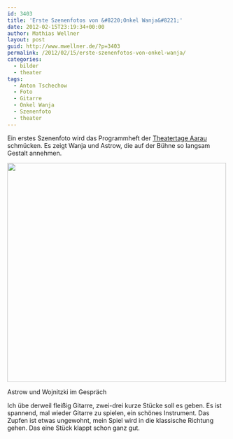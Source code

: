 ```yaml
---
id: 3403
title: 'Erste Szenenfotos von &#8220;Onkel Wanja&#8221;'
date: 2012-02-15T23:19:34+00:00
author: Mathias Wellner
layout: post
guid: http://www.mwellner.de/?p=3403
permalink: /2012/02/15/erste-szenenfotos-von-onkel-wanja/
categories:
  - bilder
  - theater
tags:
  - Anton Tschechow
  - Foto
  - Gitarre
  - Onkel Wanja
  - Szenenfoto
  - theater
---
```

Ein erstes Szenenfoto wird das Programmheft der [Theatertage Aarau](http://www.theatertage.ch) schmücken. Es zeigt Wanja und Astrow, die auf der Bühne so langsam Gestalt annehmen. 

<div style="width: 510px" class="wp-caption aligncenter">
  <img src="https://lh6.googleusercontent.com/-eCp4QUXCqX4/T0Vf9FbMS_I/AAAAAAAAAVg/wmkn1mcHkb0/s800/aarau.jpg" height="500" width="500" />
  
  <p class="wp-caption-text">
    Astrow und Wojnitzki im Gespräch<br />
  </p>
</div>

Ich übe derweil fleißig Gitarre, zwei-drei kurze Stücke soll es geben. Es ist spannend, mal wieder Gitarre zu spielen, ein schönes Instrument. Das Zupfen ist etwas ungewohnt, mein Spiel wird in die klassische Richtung gehen. Das eine Stück klappt schon ganz gut.
